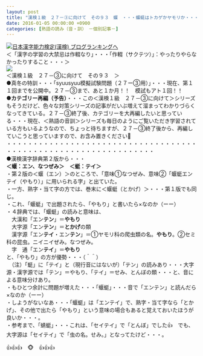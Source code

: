 ```yaml
---
layout: post
title: "漢検１級　２７－③に向けて　その９３　蝘　・・・蝘蜓はトカゲかヤモリか・・・"
date: 2016-01-05 00:00:00 +0900
categories: [熟語の読み（音・訓）　－個別記事－]
---
```


[![](/syuusyuu9701/assets/images/漢検１級-２７－③に向けて-その９３-蝘-・・・蝘蜓はトカゲかヤモリか・・・-br_c_3028_1.gif)](http://blog.with2.net/link.php?1659096:3028 "日本漢字能力検定(漢検) ブログランキングへ")[日本漢字能力検定(漢検) ブログランキングへ](http://blog.with2.net/link.php?1659096:3028)  
＜「漢字の学習の大禁忌は作輟なり」・・・「作輟（サクテツ）」：やったりやらなかったりすること・・・＞  
![](/syuusyuu9701/assets/images/漢検１級-２７－③に向けて-その９３-蝘-・・・蝘蜓はトカゲかヤモリか・・・-e5cdd56ff9547becb406385f9f149a3c.jpg)  
＜漢検１級　２７－③に向けて　その９３　＞  
●真冬の特訓・・・「syuusyuu模擬試験問題（２７ー③用）」・・・現在、第１１回までを公開中。２７－③まで、あと１か月！！　模試もアト１回！！  
●**カテゴリー再編（予告）**・・・この＜漢検１級　２７－③に向けて＞シリーズもそうだけど、色々な対策シリーズの記事がだいぶ増えて溜まってわかりづらくなってきている。２７－③終了後、カテゴリーを大再編したいと思っている・・・現在、＜熟語の音訓＞シリーズも毎日のようにご覧いただき学習されている方もいるようなので、ちょっと待ちますが、２７－③終了後から、再編していこうと思っていますので、お含み置きください👋  
・・・・・・・・・・・・・・・・・・・・・・・・・・・・・・・・・・・・・・・・・・・・・・・・・・・・・・・・・・・・・・・・  
●漢検漢字辞典第２版から・・・  
**＜蝘：エン、なつぜみ＞　＜蜓：テイ＞**  
・第２版の＜蝘（エン）＞のところで、「意味①なつぜみ、意味②「蝘蜓エンテイ（やもり）」に用いられる字」と出ていた。  
・一方、熟字・当て字の方では、巻末に＜蝘蜓（とかげ）＞・・・第１版でも同じ。  
・これ、「蝘蜓」で出題されたら、「やもり」と書いたら×なのか（ーー）  
・４辞典では、「蝘蜓」の読みと意味は、  
　大漢和「エン**テン**」＝**やもり**  
　大字源「エン**テン**」＝**とかげ**の類  
　漢字源「エン**テイ**・エン**テン**」＝①ヤモリ科の爬虫類の名。**やもり**。②セミ科の昆虫。ニイニイぜみ。なつぜみ。  
　字　通「エン**テイ**」＝**やもり**  
と、「やもり」の方が優勢・・・（＾＾）  
　（注）「蜓」に「テイ」と（現行音にはないが）「テン」の読みあり・・・大字源・漢字源では「テン」＝やもり、「テイ」＝せみ、とんぼの類・・・と、音による意味分けあり。  
・もひとつ余計に問題が増えた・・・「蝘蜓」・・・音で「エンテン」と読んだら×なのか（ーー）  
・しようがないなあ・・・「蝘蜓」は「エンテイ」で、熟字・当て字なら「とかげ」、その他で出たら「やもり」という意味の場合もあると覚えておいたほうが良いか・・・。  
・参考まで、「蜻蜓」・・・これは、「セイテイ」で「とんぼ」でした👍　でも、大字源は「セイテイ」で「虫の名。せみ。」となってたけど・・・。  
  
👍👍👍　🐵　👍👍👍